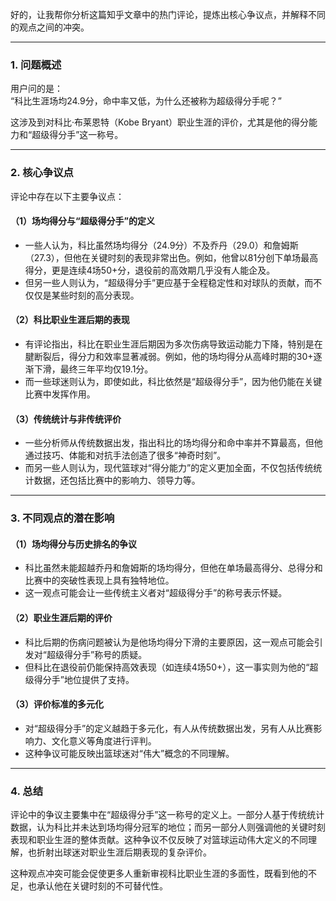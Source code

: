 好的，让我帮你分析这篇知乎文章中的热门评论，提炼出核心争议点，并解释不同的观点之间的冲突。

---

### 1. **问题概述**
用户问的是：  
“科比生涯场均24.9分，命中率又低，为什么还被称为超级得分手呢？”

这涉及到对科比·布莱恩特（Kobe Bryant）职业生涯的评价，尤其是他的得分能力和“超级得分手”这一称号。

---

### 2. **核心争议点**
评论中存在以下主要争议点：

#### （1）**场均得分与“超级得分手”的定义**
- 一些人认为，科比虽然场均得分（24.9分）不及乔丹（29.0）和詹姆斯（27.3），但他在关键时刻的表现非常出色。例如，他曾以81分创下单场最高得分，更是连续4场50+分，退役前的高效期几乎没有人能企及。
- 但另一些人则认为，“超级得分手”更应基于全程稳定性和对球队的贡献，而不仅仅是某些时刻的高分表现。

#### （2）**科比职业生涯后期的表现**
- 有评论指出，科比在职业生涯后期因为多次伤病导致运动能力下降，特别是在腱断裂后，得分力和效率显著减弱。例如，他的场均得分从高峰时期的30+逐渐下滑，最终三年平均仅19.1分。
- 而一些球迷则认为，即使如此，科比依然是“超级得分手”，因为他仍能在关键比赛中发挥作用。

#### （3）**传统统计与非传统评价**
- 一些分析师从传统数据出发，指出科比的场均得分和命中率并不算最高，但他通过技巧、体能和对抗手法创造了很多“神奇时刻”。
- 而另一些人则认为，现代篮球对“得分能力”的定义更加全面，不仅包括传统统计数据，还包括比赛中的影响力、领导力等。

---

### 3. **不同观点的潜在影响**
#### （1）**场均得分与历史排名的争议**
- 科比虽然未能超越乔丹和詹姆斯的场均得分，但他在单场最高得分、总得分和比赛中的突破性表现上具有独特地位。  
- 这一观点可能会让一些传统主义者对“超级得分手”的称号表示怀疑。

#### （2）**职业生涯后期的评价**
- 科比后期的伤病问题被认为是他场均得分下滑的主要原因，这一观点可能会引发对“超级得分手”称号的质疑。  
- 但科比在退役前仍能保持高效表现（如连续4场50+），这一事实则为他的“超级得分手”地位提供了支持。

#### （3）**评价标准的多元化**
- 对“超级得分手”的定义越趋于多元化，有人从传统数据出发，另有人从比赛影响力、文化意义等角度进行评判。  
- 这种争议可能反映出篮球迷对“伟大”概念的不同理解。

---

### 4. **总结**
评论中的争议主要集中在“超级得分手”这一称号的定义上。一部分人基于传统统计数据，认为科比并未达到场均得分冠军的地位；而另一部分人则强调他的关键时刻表现和职业生涯的整体贡献。这种争议不仅反映了对篮球运动伟大定义的不同理解，也折射出球迷对职业生涯后期表现的复杂评价。

这种观点冲突可能会促使更多人重新审视科比职业生涯的多面性，既看到他的不足，也承认他在关键时刻的不可替代性。